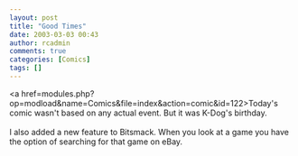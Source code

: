 ```yaml
---
layout: post
title: "Good Times"
date: 2003-03-03 00:43
author: rcadmin
comments: true
categories: [Comics]
tags: []
---
```

<a href=modules.php?op=modload&name=Comics&file=index&action=comic&id=122>Today's comic</a> wasn't based on any actual event. But it was K-Dog's birthday.
<br />
<br />
I also added a new feature to Bitsmack. When you look at a game you have the option of searching for that game on eBay.
<!--more-->
<img src="/http://dl.bitsmack.com/comics/20030303.gif" alt="" />
